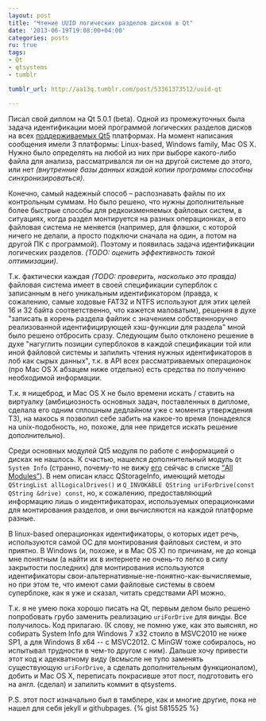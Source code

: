 ```yaml
---
layout: post
title: "Чтение UUID логических разделов дисков в Qt"
date: '2013-06-19T19:08:00+04:00'
categories: posts
ru: true
tags:
- Qt
- qtsystems
- tumblr

tumblr_url: http://aa13q.tumblr.com/post/53361373512/uuid-qt

---
```


Писал свой диплом на Qt 5.0.1 (beta). Одной из промежуточных была задача идентификации моей программой логических разделов дисков на всех [поддерживаемых Qt5](http://doc.qt.io/QtSupportedPlatforms/index.html) платформах. На момент написания сообщения имели 3 платформы: Linux-based, Windows family, Mac OS X. Нужно было определять на любой из них при выборе какого-либо файла для анализа, рассматривался ли он на другой системе до этого, или нет *(внутренние базы данных каждой копии программы способны синхронизироваться)*.
<!--more-->
Конечно, самый надежный способ – распознавать файлы по их контрольным суммам. Но было решено, что нужны дополнительные более быстрые способы для редкоизменяемых файловых систем, в ситуациях, когда раздел монтируется на разных операционках, а его файловая система не меняется (например, для флэшки, с которой ничего не делали, а просто подключи сначала на один, а потом на другой ПК с программой). Поэтому и появилась задача идентификации логических разделов. *(TODO: оценить эффективность такой оптимизации)*.

Т.к. фактически каждая *(TODO: проверить, насколько это правда)* файловая система имеет в своей спецификации суперблок с записанным в него уникальным идентификатором (правда, к сожалению, самые ходовые FAT32 и NTFS используют для этих целей 16 и 32 байта соответственно, что кажется маловатым), решения в духе "записать в корень раздела файлик с значением собственноручно реализованной идентифицирующей хэш-функции для раздела" мной было решено отбросить сразу. Следующим было отклонено решение в духе "нагуглить позиции суперблоков в каждой спецификации той или иной файловой системы и запилить чтения нужных идентификаторов в лоб как сырых данных", т.к. в API всех рассматриваемых операционок (про Mac OS X абзацем ниже отдельно) есть средства по получению необходимой информации.

Т.к. я нищеброд, и Mac OS X не было времени искать / ставить на виртуалку (амбициозность основных задач, поставленных в дипломе, сделала его одним сплошным дедлайном уже с момента утверждения ТЗ), на макось я позволил себе забить на какое-то время (понадеялся на unix-подобность, но, похоже, для нее придется искать решение дополнительно).

Среди основных модулей Qt5 модуля по работе с информацией о дисках не нашлось. К счастью, нашелся дополнительный модуль `Qt System Info` (странно, почему-то не вижу [его](https://qt.gitorious.org/qt/qtsystems/source/src/systeminfo) сейчас в списке [“All Modules”](http://doc.qt.io/qt-5/qtmodules.html)). В нем описан класс QStorageInfo, имеющий методы `QStringList allLogicalDrives()` и `Q_INVOKABLE QString uriForDrive(const QString &drive) const`, но, к сожалению, предоставляющий информацию лишь о индентификаторах, используемых операционками для монтирования разделов, и они вычисляются на каждой платформе разные.

В linux-based операционках идентификаторы, о которых идет речь, используются самой ОС для монтирования файловых систем, и это приятно. В Windows (и, похоже, и в Mac OS X) по причинам, не до конца мне понятным (а найти их в интернете не очень-то легко в силу закрытости последних) для монтирования используются идентификаторы свои-альтернативные-не-понятно-как-вычисляемые, но при этом те, что имеют сами файловые системы в своем суперблоке, как я уже и сказал, читать средствами API можно.

Т.к. я не умею пока хорошо писать на Qt, первым делом было решено попробовать грубо заменить реализацию `uriForDrive` для винды. Все получилось.
Код прилагаю.
(К слову, не помню уже, как это выяснял, но собирать System Info для Windows 7 x32 стоило в MSVC2010 не ниже SP1, а для Windows 8 x64 -- с MSVC2012. С MinGW тоже собиралось, но испытывал трудности в чем-то другом с ним). Дальше хочу привести этот код к адекватному виду (всмысле не тупо заменять существующую `uriForDrive`, а сделать дополнительным функционалом), добить и Mac OS X, переписать покрасивше этот пост, подготовить его на англ. (сделал) и запилить коммит в qtsystems.

P.S. этот пост изначально был в тамблере, как и многие другие, пока не нашел для себя jekyll и githubpages.
{% gist 5815525 %}
